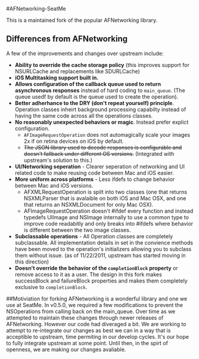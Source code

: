 #AFNetworking-SeatMe

This is a maintained fork of the popular AFNetworking library. 

## Differences from AFNetworking

A few of the improvements and changes over upstream include:

  * **Ability to override the cache storage policy** (this improves support for NSURLCache and replacements like SDURLCache)
  * **iOS Multitasking support built in.**
  * **Allows configuration of the callback queue used to return asynchronous responses** instead of hard coding to `main_queue`. (The queue usedf by default is the queue used to create the operation). 
  * **Better adherhance to the DRY (don't repeat yourself) principle**. Operation classes inheirt background processing capabilty instead of having the same code across all the operations classes.
  * **No reasonably unexpected behaviors or magic**. Instead prefer explict configuration. 
    * ```AFImageRequestOperation``` does not automagically scale your images 2x if on retina devices on iOS by default. 
    * ~~The JSON library used to decode responses is configurable and doesn't fallback under different OS versions.~~ (Integrated with upstream's solution to this.)
  * **UI/Networking seperation** - Clearer seperation of networking and UI related code to make reusing code between Mac and iOS easier.
  * **More uniform across platforms** - Less ifdefs to change behavior between Mac and iOS versions. 
    * AFXMLRequestOperation is spilt into two classes (one that returns NSXMLParser that is avalaible on both iOS and Mac OSX, and one that returns an NSXMLDocument for only Mac OSX).
    * AFImageRequestOperation doesn't #ifdef every function and instead typedefs UIImage and NSImage internally to use a common type to improve code readabitly and only breaks into #ifdefs where behavior is different between the two image classes.
  * **Subclassable operations** - All Operation classes are completely subclassable. All implementation details in set in the convience methods have been moved to the operation's initializers allowing you to subclass them without issue. (as of 11/22/2011, upstream has started moving in this direction)
  * **Doesn't override the behavior of the ```completionBlock``` property** or remove access to it as a user. The design in this fork makes successBlock and failureBlock properties and makes them completely exclusive to ```completionBlock```.


##Motiviation for forking
AFNetworking is a wonderful library and one we use at SeatMe. In v0.5.0, we required a few modifications to prevent the NSOperations from calling back on the main_queue. Over time as we attempted to maintain these changes through newer releases of AFNetworking. However our code had diveraged a bit. We are working to attempt to re-integrate our changes as best we can in a way that is acceptible to upstream, time permiting in our develop cycles. It's our hope to fully integrate upstream at some point. Until then, in the spirt of openness, we are making our changes avaliable. 